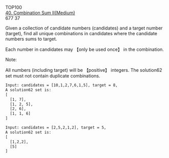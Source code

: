 TOP100  
[40. Combination Sum II(Medium)](https://leetcode.com/problems/combination-sum-ii/)  
677 37

Given a collection of candidate numbers (candidates) and a target number (target), find all unique combinations in
candidates where the candidate numbers sums to target.

Each number in candidates may 【only be used once】 in the combination.

Note:

All numbers (including target) will be 【positive】 integers. The solution62 set must not contain duplicate combinations.

```html
Input: candidates = [10,1,2,7,6,1,5], target = 8,
A solution62 set is:
[
  [1, 7],
  [1, 2, 5],
  [2, 6],
  [1, 1, 6]
]

Input: candidates = [2,5,2,1,2], target = 5,
A solution62 set is:
[
  [1,2,2],
  [5]
]
```
